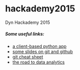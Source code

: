 # hackademy2015
Dyn Hackademy 2015

##### Some useful links:
- [a client-based python app](https://jupyter.org)
- [some slides on git and github](https://gist.github.com/gibson042/e46deff99451a7edbecf)
- [git cheat sheet](http://www.git-tower.com/learn/content/02-cheat-sheets/01-git/git-cheat-sheet-large01.png)
- [the road to data analytics](http://1.bp.blogspot.com/-hsT-N4PGOhw/UelS_Dj44mI/AAAAAAAAAG4/0e8CvFwBxlY/s1600/RoadToDataScientist1.png)
